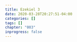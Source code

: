 ```yaml
---
title: Ezekiel 3
date: 2020-03-28T20:27:51-04:00
categories: []
tags: []
chapter: "003"
inprogress: false
---
```


